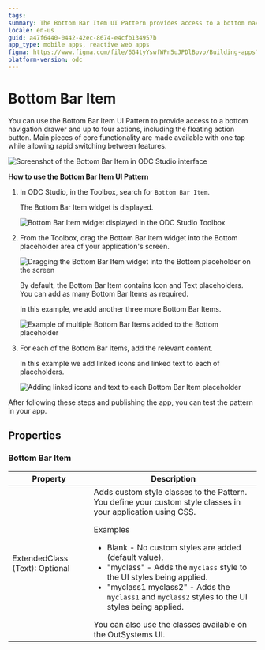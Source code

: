 ```yaml
---
tags:
summary: The Bottom Bar Item UI Pattern provides access to a bottom navigation drawer and up to four actions.
locale: en-us
guid: a47f6440-0442-42ec-8674-e4cfb134957b
app_type: mobile apps, reactive web apps
figma: https://www.figma.com/file/6G4tyYswfWPn5uJPDlBpvp/Building-apps?type=design&node-id=3208%3A17038&t=ZwHw8hXeFhwYsO5V-1
platform-version: odc
---
```

# Bottom Bar Item

You can use the Bottom Bar Item UI Pattern to provide access to a bottom navigation drawer and up to four actions, including the floating action button. Main pieces of core functionality are made available with one tap while allowing rapid switching between features.

![Screenshot of the Bottom Bar Item in ODC Studio interface](images/bottombaritem-1-ss.png "Bottom Bar Item in ODC Studio")

**How to use the Bottom Bar Item UI Pattern**

1. In ODC Studio, in the Toolbox, search for `Bottom Bar Item`.
  
    The Bottom Bar Item widget is displayed.

    ![Bottom Bar Item widget displayed in the ODC Studio Toolbox](images/bottombaritem-3-ss.png "Bottom Bar Item Widget in Toolbox")

1. From the Toolbox, drag the Bottom Bar Item  widget into the Bottom placeholder area of your application's screen.

    ![Dragging the Bottom Bar Item widget into the Bottom placeholder on the screen](images/bottombaritem-2-ss.png "Dragging Bottom Bar Item Widget")

    By default, the Bottom Bar Item contains Icon and Text placeholders. You can add as many Bottom Bar Items as required.

    In this example, we add another three more Bottom Bar Items.

    ![Example of multiple Bottom Bar Items added to the Bottom placeholder](images/bottombaritem-4-ss.png "Multiple Bottom Bar Items Added")

1. For each of the Bottom Bar Items, add the relevant content.

    In this example we add linked icons and linked text to each of placeholders.

    ![Adding linked icons and text to each Bottom Bar Item placeholder](images/bottombaritem-5-ss.png "Adding Content to Bottom Bar Items")

After following these steps and publishing the app, you can test the pattern in your app.

## Properties

### Bottom Bar Item

| Property                       | Description                                                                                                                                                                                                                                                                                                                                                                                                                                                                                                                                                                                                            |
|--------------------------------|------------------------------------------------------------------------------------------------------------------------------------------------------------------------------------------------------------------------------------------------------------------------------------------------------------------------------------------------------------------------------------------------------------------------------------------------------------------------------------------------------------------------------------------------------------------------------------------------------------------------|
| ExtendedClass (Text): Optional | Adds custom style classes to the Pattern. You define your custom style classes in your application using CSS. <p>Examples <ul><li>Blank - No custom styles are added (default value).</li><li>"myclass" - Adds the ``myclass`` style to the UI styles being applied.</li><li>"myclass1 myclass2" - Adds the ``myclass1`` and ``myclass2`` styles to the UI styles being applied.</li></ul></p>You can also use the classes available on the OutSystems UI. |
